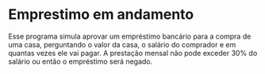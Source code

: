 # Emprestimo em andamento
 Esse programa  simula aprovar um empréstimo bancário para a compra de uma casa, perguntando o valor da casa, o salário do comprador e em quantas vezes ele vai pagar.  A prestação mensal não pode exceder 30% do salário ou então o empréstimo será negado.
